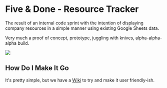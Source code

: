 # Five & Done - Resource Tracker

The result of an internal code sprint with the intention of displaying company resources in a simple manner using existing Google Sheets data. 

Very much a proof of concept, prototype, juggling with knives, alpha-alpha-alpha build.

![][front-end-demo]

## How Do I Make It Go

It's pretty simple, but we have a [Wiki](https://github.com/5ndn/ResourceTracker/wiki) to try and make it user friendly-ish.

[front-end-demo]: /docs/imgs/front-end-demo.png
